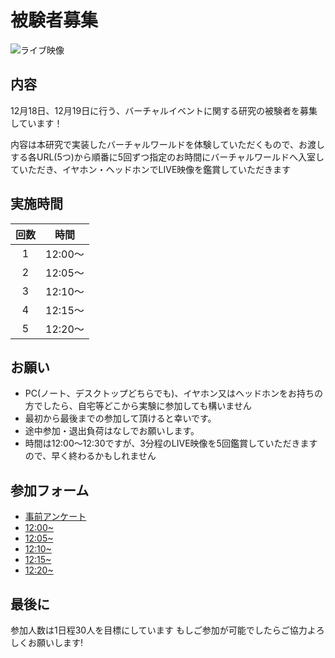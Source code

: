 # 被験者募集

![ライブ映像](https://camo.githubusercontent.com/345d658881b0182f3ec4ea0f29b06756cad70a2f1e6dd539fc20a31ba6a10d62/68747470733a2f2f692e696d6775722e636f6d2f7548426f4e5a632e706e67)

## 内容

12月18日、12月19日に行う、バーチャルイベントに関する研究の被験者を募集しています！

内容は本研究で実装したバーチャルワールドを体験していただくもので、お渡しする各URL(5つ)から順番に5回ずつ指定のお時間にバーチャルワールドへ入室していただき、イヤホン・ヘッドホンでLIVE映像を鑑賞していただきます

## 実施時間

| 回数 |  時間   |
|:----:|:-------:|
|  1   | 12:00～ |
|  2   | 12:05～ |
|  3   | 12:10～ |
|  4   | 12:15～ |
|  5   | 12:20～ |

## お願い

- PC(ノート、デスクトップどちらでも)、イヤホン又はヘッドホンをお持ちの方でしたら、自宅等どこから実験に参加しても構いません
- 最初から最後までの参加して頂けると幸いです。
- 途中参加・退出負荷はなしでお願いします。
- 時間は12:00〜12:30ですが、3分程のLIVE映像を5回鑑賞していただきますので、早く終わるかもしれません

## 参加フォーム

- [事前アンケート](https://docs.google.com/forms/d/e/1FAIpQLSeWxhsFPgu0BtEOIoHNWnf8zRjhs5mWnRPnOsLNNJK75Ptysg/viewform?usp=sf_link)
- [12:00~](https://ichinolabvr.github.io/defaultWorld/WebGL/WebGL/)
- [12:05~](https://ichinolabvr.github.io/visualFactorsWorld1/WebGL/WebGL/)
- [12:10~](https://ichinolabvr.github.io/visualFactorsWorld2/WebGL/WebGL/)
- [12:15~](https://ichinolabvr.github.io/hearingFactorsWorld1/WebGL/WebGL/)
- [12:20~](https://ichinolabvr.github.io/hearingFactorsWorld2/WebGL/WebGL/)

## 最後に

参加人数は1日程30人を目標にしています もしご参加が可能でしたらご協力よろしくお願いします!